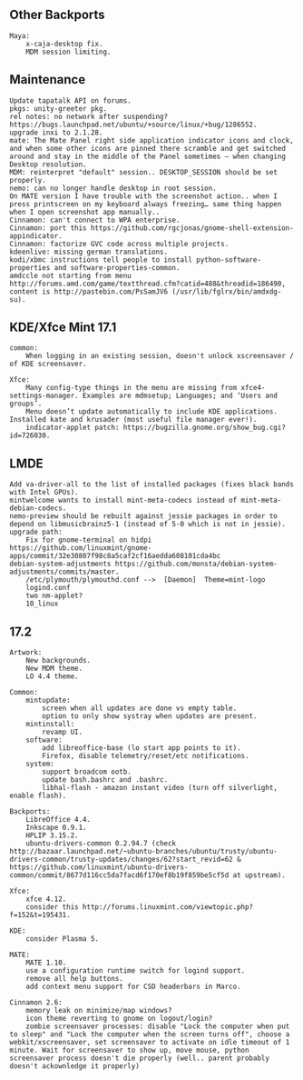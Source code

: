 Other Backports
---------
	Maya:
		x-caja-desktop fix.
		MDM session limiting.

Maintenance
-----------
	Update tapatalk API on forums.
	pkgs: unity-greeter pkg.
	rel notes: no network after suspending? https://bugs.launchpad.net/ubuntu/+source/linux/+bug/1286552.
	upgrade inxi to 2.1.28.
	mate: The Mate Panel right side application indicator icons and clock, and when some other icons are pinned there scramble and get switched around and stay in the middle of the Panel sometimes – when changing Desktop resolution.
	MDM: reinterpret "default" session.. DESKTOP_SESSION should be set properly.
	nemo: can no longer handle desktop in root session.
	On MATE version I have trouble with the screenshot action.. when I press printscreen on my keyboard always freezing… same thing happen when I open screenshot app manually..
	Cinnamon: can't connect to WPA enterprise.
	Cinnamon: port this https://github.com/rgcjonas/gnome-shell-extension-appindicator.
	Cinnamon: factorize GVC code across multiple projects.
	kdeenlive: missing german translations.
	kodi/xbmc instructions tell people to install python-software-properties and software-properties-common.
	amdccle not starting from menu http://forums.amd.com/game/textthread.cfm?catid=488&threadid=186490, content is http://pastebin.com/PsSamJV6 (/usr/lib/fglrx/bin/amdxdg-su).

KDE/Xfce Mint 17.1
------------------
	common:
		When logging in an existing session, doesn't unlock xscreensaver / of KDE screensaver.

	Xfce:
		Many config-type things in the menu are missing from xfce4-settings-manager. Examples are mdmsetup; Languages; and ‘Users and groups’.
		Menu doesn’t update automatically to include KDE applications. Installed kate and krusader (most useful file manager ever!).
		indicator-applet patch: https://bugzilla.gnome.org/show_bug.cgi?id=726030.

LMDE
----
	Add va-driver-all to the list of installed packages (fixes black bands with Intel GPUs).
	mintwelcome wants to install mint-meta-codecs instead of mint-meta-debian-codecs.
	nemo-preview should be rebuilt against jessie packages in order to depend on libmusicbrainz5-1 (instead of 5-0 which is not in jessie).
	upgrade path:
		Fix for gnome-terminal on hidpi https://github.com/linuxmint/gnome-apps/commit/32e30807f98c8a5caf2cf16aedda608101cda4bc
	debian-system-adjustments https://github.com/monsta/debian-system-adjustments/commits/master.
		/etc/plymouth/plymouthd.conf -->  [Daemon]  Theme=mint-logo
		logind.conf
		two nm-applet?
		10_linux

17.2
----
	Artwork:
		New backgrounds.
		New MDM theme.
		LO 4.4 theme.

	Common:
		mintupdate:
			screen when all updates are done vs empty table.
			option to only show systray when updates are present.
		mintinstall:
			revamp UI.
		software:
			add libreoffice-base (lo start app points to it).
			Firefox, disable telemetry/reset/etc notifications.
		system:
			support broadcom ootb.
			update bash.bashrc and .bashrc.
			libhal-flash - amazon instant video (turn off silverlight, enable flash).

	Backports:
		LibreOffice 4.4.
		Inkscape 0.9.1.
		HPLIP 3.15.2.
		ubuntu-drivers-common 0.2.94.7 (check http://bazaar.launchpad.net/~ubuntu-branches/ubuntu/trusty/ubuntu-drivers-common/trusty-updates/changes/62?start_revid=62 & https://github.com/linuxmint/ubuntu-drivers-common/commit/8677d116cc5da7facd6f170ef8b19f859be5cf5d at upstream).

	Xfce:
		xfce 4.12.
		consider this http://forums.linuxmint.com/viewtopic.php?f=152&t=195431.

	KDE:
		consider Plasma 5.

	MATE:
		MATE 1.10.
		use a configuration runtime switch for logind support.
		remove all help buttons.
		add context menu support for CSD headerbars in Marco.

	Cinnamon 2.6:
		memory leak on minimize/map windows?
		icon theme reverting to gnome on logout/login?
		zombie screensaver processes: disable "Lock the computer when put to sleep" and "Lock the computer when the screen turns off", choose a webkit/xscreensaver, set screensaver to activate on idle timeout of 1 minute. Wait for screensaver to show up, move mouse, python screensaver process doesn't die properly (well.. parent probably doesn't ackownledge it properly)